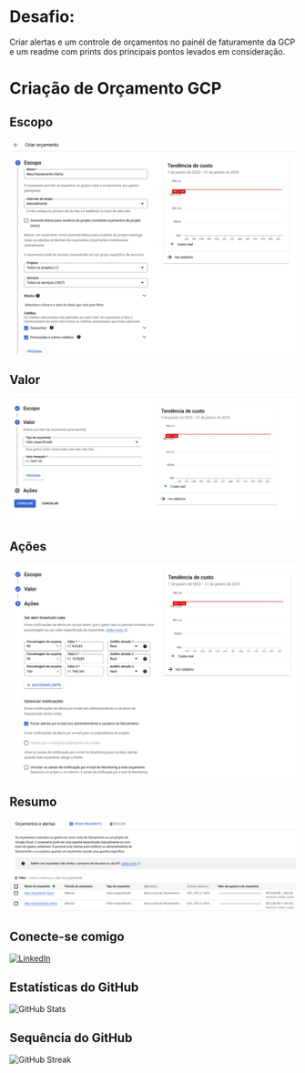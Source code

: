 # Desafio:
Criar alertas e um controle de orçamentos no painél de faturamente da GCP e um readme com prints dos principais pontos levados em consideração.

# Criação de Orçamento GCP

## Escopo
![Passo 1](https://github.com/PauloAlecio/orcamento-billing-google-cloud-platform/blob/main/assets/Passo-1.png)


## Valor
![Passo 2](https://github.com/PauloAlecio/orcamento-billing-google-cloud-platform/blob/main/assets/Passo-2.png)


## Ações
![Passo 3](https://github.com/PauloAlecio/orcamento-billing-google-cloud-platform/blob/main/assets/Passo-3.png)


## Resumo
![Passo 4](https://github.com/PauloAlecio/orcamento-billing-google-cloud-platform/blob/main/assets/Resumo.png)



## Conecte-se comigo
[![LinkedIn](https://img.shields.io/badge/LinkedIn-000?style=for-the-badge&logo=linkedin&logoColor=4f0000)](https://www.linkedin.com/in/paulo-alécio-da-silva/)

## Estatísticas do GitHub
![GitHub Stats](https://github-readme-stats.vercel.app/api?username=PauloAlecio&locale=pt-BR&theme=shadow_red&show_icons=true)

## Sequência do GitHub
![GitHub Streak](https://streak-stats.demolab.com/?user=PauloAlecio&locale=pt-BR&theme=shadow_red)
